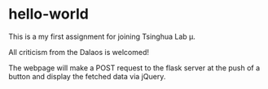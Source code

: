 # hello-world
This is a my first assignment for joining Tsinghua Lab μ.

All criticism from the Dalaos is welcomed!

The webpage will make a POST request to the flask server at the push of a button and display the fetched data via jQuery.
